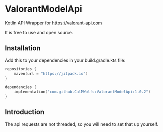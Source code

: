 # ValorantModelApi

Kotlin API Wrapper for https://valorant-api.com

It is free to use and open source.

## Installation

Add this to your dependencies in your build.gradle.kts file:

```kts
repositories {
    maven(url = "https://jitpack.io")
}

dependencies {
    implementation("com.github.CalMWolfs:ValorantModelApi:1.0.2")
}
```

## Introduction

The api requests are not threaded, so you will need to set that up yourself.

